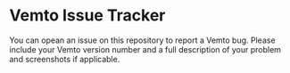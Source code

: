 # Vemto Issue Tracker

You can opean an issue on this repository to report a Vemto bug. Please include your Vemto version number and a full description of your problem and screenshots if applicable.

